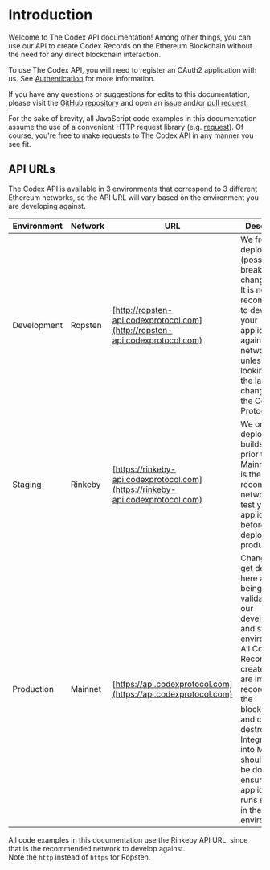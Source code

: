 # Introduction

Welcome to The Codex API documentation! Among other things, you can use our API
to create Codex Records on the Ethereum Blockchain without the need for any
direct blockchain interaction.

To use The Codex API, you will need to register an OAuth2 application with us.
See [Authentication](#authentication) for more information.

If you have any questions or suggestions for edits to this documentation, please
visit the [GitHub repository](https://github.com/codex-protocol/site.dev-codexprotocol-com)
and open an [issue](https://github.com/codex-protocol/site.dev-codexprotocol-com/issues)
and/or [pull request.](https://github.com/codex-protocol/site.dev-codexprotocol-com/pulls)

<aside class="notice">
  For the sake of brevity, all JavaScript code examples in this documentation
  assume the use of a convenient HTTP request library (e.g.
  <a href="https://www.npmjs.com/package/request" rel="noopener noreferrer">request</a>).
  Of course, you're free to make requests to The Codex API in any manner you see
  fit.
</aside>


## API URLs

The Codex API is available in 3 environments that correspond to 3 different
Ethereum networks, so the API URL will vary based on the environment you are
developing against.

Environment | Network | URL | Description
----------- | ------- | --- | --------------------------------------------------
Development | Ropsten | [http://ropsten-api.codexprotocol.com](http://ropsten-api.codexprotocol.com) | We frequently deploy (possibly breaking) changes here. It is not recommended to develop your application against this network unless you are looking to test the latest changes to the Codex Protocol.
Staging     | Rinkeby | [https://rinkeby-api.codexprotocol.com](https://rinkeby-api.codexprotocol.com) | We only deploy stable builds here, prior to Mainnet. This is the recommended network to test your application before deploying to production.
Production  | Mainnet | [https://api.codexprotocol.com](https://api.codexprotocol.com) | Changes only get deployed here after being validated in our development and staging environments. All Codex Records created here are immutably recorded on the blockchain and cannot be destroyed. Integration into Mainnet should only be done after ensuring your application runs smoothly in the staging environment.

<aside class="success">
  All code examples in this documentation use the Rinkeby API URL, since that is
  the recommended network to develop against.
</aside>

<aside class="warning">
  Note the <code>http</code> instead of <code>https</code> for Ropsten.
</aside>
